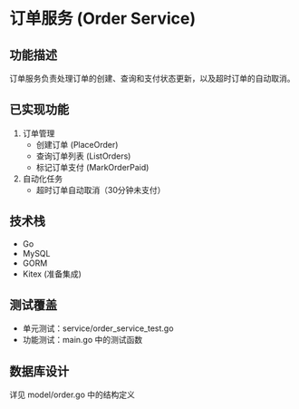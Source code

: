 # 订单服务 (Order Service)

## 功能描述
订单服务负责处理订单的创建、查询和支付状态更新，以及超时订单的自动取消。

## 已实现功能
1. 订单管理
   - 创建订单 (PlaceOrder)
   - 查询订单列表 (ListOrders)
   - 标记订单支付 (MarkOrderPaid)
2. 自动化任务
   - 超时订单自动取消（30分钟未支付）

## 技术栈
- Go
- MySQL
- GORM
- Kitex (准备集成)

## 测试覆盖
- 单元测试：service/order_service_test.go
- 功能测试：main.go 中的测试函数

## 数据库设计
详见 model/order.go 中的结构定义 